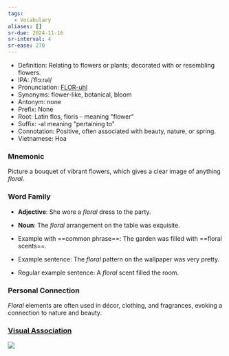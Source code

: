 ```yaml
---
tags:
  - Vocabulary
aliases: []
sr-due: 2024-11-16
sr-interval: 4
sr-ease: 270
---
```


- Definition: Relating to flowers or plants; decorated with or resembling flowers.
- IPA: /ˈflɔːrəl/
- Pronunciation: [FLOR-uhl](https://www.google.com/search?q=how+to+pronounce+floral)
- Synonyms: flower-like, botanical, bloom
- Antonym: none
- Prefix: None
- Root: Latin flos, floris - meaning "flower"
- Suffix: -al meaning "pertaining to"
- Connotation: Positive, often associated with beauty, nature, or spring.
- Vietnamese: Hoa

### Mnemonic

Picture a bouquet of vibrant flowers, which gives a clear image of anything *floral*.

### Word Family

- **Adjective**: She wore a *floral* dress to the party.
- **Noun**: The *floral* arrangement on the table was exquisite.
  
- Example with ==common phrase==: The garden was filled with ==floral scents==.
- Example sentence: The *floral* pattern on the wallpaper was very pretty.
- Regular example sentence: A *floral* scent filled the room.

### Personal Connection

*Floral* elements are often used in décor, clothing, and fragrances, evoking a connection to nature and beauty.

### [Visual Association](https://www.google.com/search?tbm=isch&q=floral)

![](https://hips.hearstapps.com/hmg-prod/images/closeup-jpg-1614830517.jpg)

